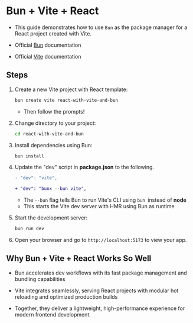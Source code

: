 # Bun + Vite + React

- This guide demonstrates how to use `Bun` as the package manager for a React project created with Vite.

- Official [Bun](https://bun.com/guides/ecosystem/vite) documentation 

- Official [Vite](j) documentation 
## Steps

1. Create a new Vite project with React template:
    
    ```sh
    bun create vite react-with-vite-and-bun
    ```
    - Then follow the prompts!
    
2. Change directory to your project:
    ```sh
    cd react-with-vite-and-bun
    ```
3. Install dependencies using Bun:
    ```sh
    bun install
    ```
4. Update the "dev" script in **package.json** to the following.

    ```diff
    - "dev": "vite",

    + "dev": "bunx --bun vite",
    ```
    - The `--bun` flag tells Bun to run Vite's CLI using `bun `instead of **node**
    - This starts the Vite dev server with HMR using Bun as runtime

4. Start the development server:
    ```sh
    bun run dev
    ```
5. Open your browser and go to `http://localhost:5173` to view your app.

## Why Bun + Vite + React Works So Well

- Bun accelerates dev workflows with its fast package management and bundling capabilities 

- Vite integrates seamlessly, serving React projects with modular hot reloading and optimized production builds 

- Together, they deliver a lightweight, high-performance experience for modern frontend development.